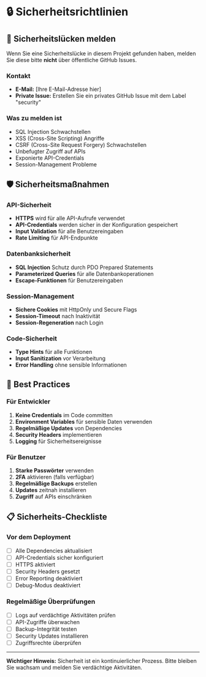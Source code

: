 # 🔒 Sicherheitsrichtlinien

## 🚨 Sicherheitslücken melden

Wenn Sie eine Sicherheitslücke in diesem Projekt gefunden haben, melden Sie diese bitte **nicht** über öffentliche GitHub Issues.

### Kontakt
- **E-Mail:** [Ihre E-Mail-Adresse hier]
- **Private Issue:** Erstellen Sie ein privates GitHub Issue mit dem Label "security"

### Was zu melden ist
- SQL Injection Schwachstellen
- XSS (Cross-Site Scripting) Angriffe
- CSRF (Cross-Site Request Forgery) Schwachstellen
- Unbefugter Zugriff auf APIs
- Exponierte API-Credentials
- Session-Management Probleme

## 🛡️ Sicherheitsmaßnahmen

### API-Sicherheit
- **HTTPS** wird für alle API-Aufrufe verwendet
- **API-Credentials** werden sicher in der Konfiguration gespeichert
- **Input Validation** für alle Benutzereingaben
- **Rate Limiting** für API-Endpunkte

### Datenbanksicherheit
- **SQL Injection** Schutz durch PDO Prepared Statements
- **Parameterized Queries** für alle Datenbankoperationen
- **Escape-Funktionen** für Benutzereingaben

### Session-Management
- **Sichere Cookies** mit HttpOnly und Secure Flags
- **Session-Timeout** nach Inaktivität
- **Session-Regeneration** nach Login

### Code-Sicherheit
- **Type Hints** für alle Funktionen
- **Input Sanitization** vor Verarbeitung
- **Error Handling** ohne sensible Informationen

## 🔐 Best Practices

### Für Entwickler
1. **Keine Credentials** im Code committen
2. **Environment Variables** für sensible Daten verwenden
3. **Regelmäßige Updates** von Dependencies
4. **Security Headers** implementieren
5. **Logging** für Sicherheitsereignisse

### Für Benutzer
1. **Starke Passwörter** verwenden
2. **2FA** aktivieren (falls verfügbar)
3. **Regelmäßige Backups** erstellen
4. **Updates** zeitnah installieren
5. **Zugriff** auf APIs einschränken

## 📋 Sicherheits-Checkliste

### Vor dem Deployment
- [ ] Alle Dependencies aktualisiert
- [ ] API-Credentials sicher konfiguriert
- [ ] HTTPS aktiviert
- [ ] Security Headers gesetzt
- [ ] Error Reporting deaktiviert
- [ ] Debug-Modus deaktiviert

### Regelmäßige Überprüfungen
- [ ] Logs auf verdächtige Aktivitäten prüfen
- [ ] API-Zugriffe überwachen
- [ ] Backup-Integrität testen
- [ ] Security Updates installieren
- [ ] Zugriffsrechte überprüfen

---

**Wichtiger Hinweis:** Sicherheit ist ein kontinuierlicher Prozess. Bitte bleiben Sie wachsam und melden Sie verdächtige Aktivitäten. 